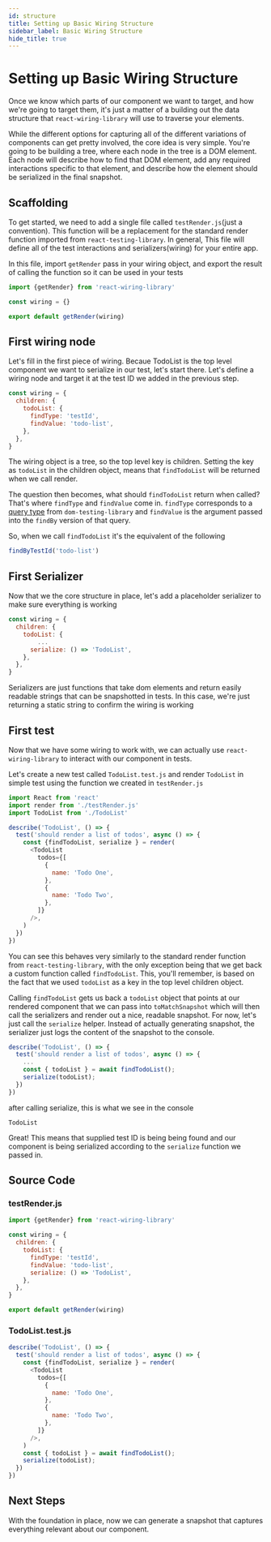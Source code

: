 ```yaml
---
id: structure
title: Setting up Basic Wiring Structure
sidebar_label: Basic Wiring Structure
hide_title: true
---
```


# Setting up Basic Wiring Structure

Once we know which parts of our component we want to target, and how we're going to target them, it's just a matter of a building out the data structure that `react-wiring-library` will use to traverse your elements.  

While the different options for capturing all of the different variations of components can get pretty involved, the core idea is very simple.  You're going to be building a tree, where each node in the tree is a DOM element.  Each node will describe how to find that DOM element, add any required interactions specific to that element, and describe how the element should be serialized in the final snapshot. 

## Scaffolding

To get started, we need to add a single file called `testRender.js`(just a convention). This function will be a replacement for the standard render function imported from `react-testing-library`.  In general, This file will define all of the test interactions and serializers(wiring) for your entire app. 

In this file, import `getRender` pass in your wiring object, and export the result of calling the function so it can be used in your tests

```javascript
import {getRender} from 'react-wiring-library'

const wiring = {}

export default getRender(wiring)
```

## First wiring node

Let's fill in the first piece of wiring.  Becaue TodoList is the top level component we want to serialize in our test, let's start there. Let's define a wiring node and target it at the test ID we added in the previous step. 

```javascript
const wiring = {
  children: {
    todoList: {
      findType: 'testId',
      findValue: 'todo-list',
    },
  },
}
```

The wiring object is a tree, so the top level key is children.  Setting the key as `todoList` in the children object, means that `findTodoList` will be returned when we call render. 

The question then becomes, what should `findTodoList` return when called?  That's where `findType` and `findValue` come in.  `findType` corresponds to a [query type](https://testing-library.com/docs/dom-testing-library/api-queries#findby) from `dom-testing-library` and `findValue` is the argument passed into the `findBy` version of that query. 

So, when we call `findTodoList` it's the equivalent of the following

```javascript
findByTestId('todo-list')
```

## First Serializer
Now that we the core structure in place, let's add a placeholder serializer to make sure everything is working

```javascript
const wiring = {
  children: {
    todoList: {
        ...
      serialize: () => 'TodoList',
    },
  },
}
```

Serializers are just functions that take dom elements and return easily readable strings that can be snapshotted in tests.  In this case, we're just returning a static string to confirm the wiring is working

## First test
Now that we have some wiring to work with, we can actually use `react-wiring-library` to interact with our component in tests. 

Let's create a new test called `TodoList.test.js` and render `TodoList` in simple test using the function we created in `testRender.js`

```javascript
import React from 'react'
import render from './testRender.js'
import TodoList from './TodoList'

describe('TodoList', () => {
  test('should render a list of todos', async () => {
    const {findTodoList, serialize } = render(
      <TodoList
        todos={[
          {
            name: 'Todo One',
          },
          {
            name: 'Todo Two',
          },
        ]}
      />,
    )
  })
})
```

You can see this behaves very similarly to the standard render function from `react-testing-library`, with the only exception being that we get back a custom function called `findTodoList`. This, you'll remember, is based on the fact that we used `todoList` as a key in the top level children object.

Calling `findTodoList` gets us back a `todoList` object that points at our rendered component that we can pass into `toMatchSnapshot` which will then call the serializers and render out a nice, readable snapshot.  For now, let's just call the `serialize` helper.  Instead of actually generating snapshot, the serializer just logs the content of the snapshot to the console. 

```javascript
describe('TodoList', () => {
  test('should render a list of todos', async () => {
    ...
    const { todoList } = await findTodoList();
    serialize(todoList);
  })
})
```

after calling serialize, this is what we see in the console

```
TodoList
```

Great! This means that supplied test ID is being being found and our component is being serialized according to the `serialize` function we passed in.  

## Source Code
### testRender.js
```javascript
import {getRender} from 'react-wiring-library'

const wiring = {
  children: {
    todoList: {
      findType: 'testId',
      findValue: 'todo-list',
      serialize: () => 'TodoList',
    },
  },
}

export default getRender(wiring)
```
### TodoList.test.js
```javascript
describe('TodoList', () => {
  test('should render a list of todos', async () => {
    const {findTodoList, serialize } = render(
      <TodoList
        todos={[
          {
            name: 'Todo One',
          },
          {
            name: 'Todo Two',
          },
        ]}
      />,
    )
    const { todoList } = await findTodoList();
    serialize(todoList);
  })
})
```


## Next Steps

With the foundation in place, now we can generate a snapshot that captures everything relevant about our component.  














